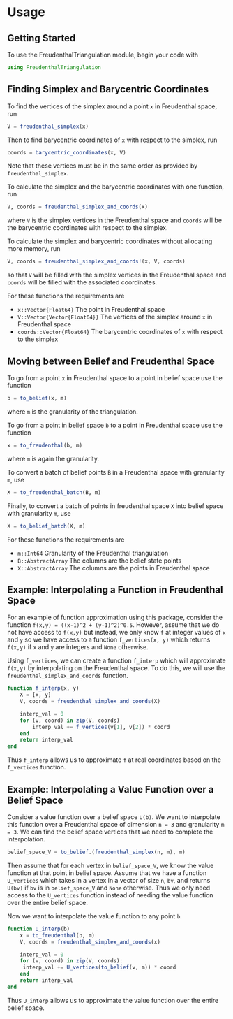 # Usage

## Getting Started

To use the FreudenthalTriangulation module, begin your code with

```julia
using FreudenthalTriangulation
```

## Finding Simplex and Barycentric Coordinates

To find the vertices of the simplex around a point `x` in Freudenthal space, run
```julia
V = freudenthal_simplex(x)
```
Then to find barycentric coordinates of `x` with respect to the simplex, run
```julia
coords = barycentric_coordinates(x, V)
```
Note that these vertices must be in the same order as provided by `freudenthal_simplex`.

To calculate the simplex and the barycentric coordinates with one function, run
```julia
V, coords = freudenthal_simplex_and_coords(x)
```
where `V` is the simplex vertices in the Freudenthal space and `coords` will be the barycentric coordinates with respect to the simplex.

To calculate the simplex and barycentric coordinates without allocating more memory, run
```julia
V, coords = freudenthal_simplex_and_coords!(x, V, coords)
```
so that `V` will be filled with the simplex vertices in the Freudenthal space and `coords` will be filled with the associated coordinates.

For these functions the requirements are
- `x::Vector{Float64}` The point in Freudenthal space
- `V::Vector{Vector{Float64}}` The vertices of the simplex around `x` in Freudenthal space
- `coords::Vector{Float64}` The barycentric coordinates of `x` with respect to the simplex

## Moving between Belief and Freudenthal Space

To go from a point `x` in Freudenthal space to a point in belief space use the function
```julia
b = to_belief(x, m)
```
where `m` is the granularity of the triangulation.

To go from a point in belief space `b` to a point in Freudenthal space use the function
```julia
x = to_freudenthal(b, m)
```
where  `m` is again the granularity.

To convert a batch of belief points `B` in a Freudenthal space with granularity `m`, use
```julia
X = to_freudenthal_batch(B, m)
```

Finally, to convert a batch of points in freudenthal space `X` into belief space with granularity `m`, use
```julia
X = to_belief_batch(X, m)
```
For these functions the requirements are
- `m::Int64` Granularity of the Freudenthal triangulation
- `B::AbstractArray` The columns are the belief state points
- `X::AbstractArray` The columns are the points in Freudenthal space

## Example: Interpolating a Function in Freudenthal Space

For an example of function approximation using this package, consider the function `f(x,y) = ((x-1)^2 + (y-1)^2)^0.5`.  However, assume that we do not have access to `f(x,y)` but instead, we only know `f` at integer values of `x` and `y` so we have access to a function `f_vertices(x, y)` which returns `f(x,y)` if `x` and `y` are integers and `None` otherwise.

Using `f_vertices`, we can create a function `f_interp` which will approximate `f(x,y)` by interpolating on the Freudenthal space. To do this, we will use the `freudenthal_simplex_and_coords` function.

```julia
function f_interp(x, y)
	X = [x, y]
	V, coords = freudenthal_simplex_and_coords(X)

	interp_val = 0
	for (v, coord) in zip(V, coords)
		interp_val += f_vertices(v[1], v[2]) * coord
	end
	return interp_val
end		
```
Thus `f_interp` allows us to approximate `f` at real coordinates based on the `f_vertices` function.

## Example: Interpolating a Value Function over a Belief Space

Consider a value function over a belief space `U(b)`. We want to interpolate this function over a Freudenthal space of dimension `n = 3` and granularity `m = 3`. We can find the belief space vertices that we need to complete the interpolation.
```julia
belief_space_V = to_belief.(freudenthal_simplex(n, m), m)
```
Then assume that for each vertex in `belief_space_V`, we know the value function at that point in belief space. Assume that we have a function `U_vertices` which takes in a vertex in a vector of size `n`, `bv`, and returns `U(bv)` if `bv` is in `belief_space_V` and `None` otherwise. Thus we only need access to the `U_vertices` function instead of needing the value function over the entire belief space.

Now we want to interpolate the value function to any point `b`.
```julia
function U_interp(b)
	x = to_freudenthal(b, m)
	V, coords = freudenthal_simplex_and_coords(x)

	interp_val = 0
	for (v, coord) in zip(V, coords):
	 interp_val += U_vertices(to_belief(v, m)) * coord
	end
	return interp_val
end		
```
Thus `U_interp` allows us to approximate the value function over the entire belief space.
